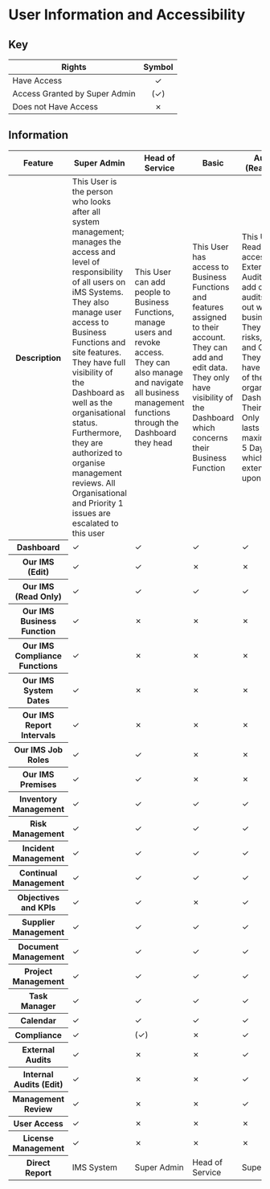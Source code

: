 # User Information and Accessibility

## Key

|Rights							|Symbol	|
| ----------------------------- | :---: |
|Have Access 					|   ✓	|
|Access Granted by Super Admin	|  (✓)	|
|Does not Have Access 			|   ✗	|

## Information

<!-- CSS BREAKS HTML
<style>
.contents {background-color: #F2F2F2;}
.sAdmin {background-color: #92D050;}
.HoS {background-color: #FFC000;}
.basic {background-color: #BDD7EE;}
.auditor {background-color: #DDEBF7;}
.partner {background-color: #FFE699;}

table {
	width: 80%;
	text-align: center;
	word-wrap: break-word;
}

th {
	text-align: center;
}
</style>
-->

<table>
	<colgroup>
		<col class="contents"/>
		<col class="sAdmin"/>
		<col class="HoS"/>
		<col class="basic"/>
		<col class="auditor"/>
		<col class="partner"/>
	</colgroup>
	<thead>
		<tr>
			<th>Feature</th>
			<th>Super Admin</th>
			<th>Head of Service</th>
			<th>Basic</th>
			<th>Auditor (Read Only)</th>
			<th>IMS Partner</th>
		</tr>
	</thead>
	<tbody>
		<tr>
			<th>Description</th>
			<td>This User is the person who looks after all system management; manages the access and level of responsibility of all users on iMS Systems. They also manage user access to Business Functions and site features. They have full visibility of the Dashboard as well as the organisational status. Furthermore, they are authorized to organise management reviews. All Organisational and Priority 1 issues are escalated to this user</td>
			<td>This User can add people to Business Functions, manage users and revoke access. They can also manage and navigate all business management functions through the Dashboard they head</td>
			<td>This User has access to Business Functions and features assigned to their account. They can add and edit data. They only have visibility of the Dashboard which concerns their Business Function</td>
			<td>This User has Read-Only access for External use. Auditors can add or amend audits carried out within the business. They can add risks, actions, and OFI's. They also have visibility of the organisational Dashboard. Their Read-Only access lasts for a maximum of 5 Days, which can be extended upon request</td>
			<td>This User has Read/Write access to the system granted by their Super Admin. They have use of Business Functions granted to them as well as Dashboard visibility for each of the functions they are responsible for</td>
		</tr>
		<tr>
			<th>Dashboard</th>
			<td>✓</td><td>✓</td><td>✓</td><td>✓</td><td>✓</td>
		</tr>
		<tr>
			<th>Our IMS (Edit)</th>
			<td>✓</td><td>✓</td><td>✗</td><td>✗</td><td>✗</td>
		</tr>
		<tr>
			<th>Our IMS (Read Only)</th>
			<td>✓</td><td>✓</td><td>✓</td><td>✓</td><td>✗</td>
		</tr>
		<tr>
			<th>Our IMS Business Function</th>
			<td>✓</td><td>✗</td><td>✗</td><td>✗</td><td>✗</td>
		</tr>
		<tr>
			<th>Our IMS Compliance Functions</th>
			<td>✓</td><td>✗</td><td>✗</td><td>✗</td><td>✗</td>
		</tr>
		<tr>
			<th>Our IMS System Dates</th>
			<td>✓</td><td>✗</td><td>✗</td><td>✗</td><td>✗</td>
		</tr>
		<tr>
			<th>Our IMS Report Intervals</th>
			<td>✓</td><td>✗</td><td>✗</td><td>✗</td><td>✗</td>
		</tr>
		<tr>
			<th>Our IMS Job Roles</th>
			<td>✓</td><td>✓</td><td>✗</td><td>✗</td><td>✗</td>
		</tr>
		<tr>
			<th>Our IMS Premises</th>
			<td>✓</td><td>✓</td><td>✗</td><td>✗</td><td>✗</td>
		</tr>
		<tr>
			<th>Inventory Management</th>
			<td>✓</td><td>✓</td><td>✓</td><td>✓</td><td>(✓)</td>
		</tr>
		<tr>
			<th>Risk Management</th>
			<td>✓</td><td>✓</td><td>✓</td><td>✓</td><td>(✓)</td>
		</tr>
		<tr>
			<th>Incident Management</th>
			<td>✓</td><td>✓</td><td>✓</td><td>✓</td><td>(✓)</td>
		</tr>
		<tr>
			<th>Continual Management</th>
			<td>✓</td><td>✓</td><td>✓</td><td>✓</td><td>(✓)</td>
		</tr>
		<tr>
			<th>Objectives and KPIs</th>
			<td>✓</td><td>✓</td><td>✗</td><td>✓</td><td>✗</td>
		</tr>
		<tr>
			<th>Supplier Management</th>
			<td>✓</td><td>✓</td><td>✓</td><td>✓</td><td>(✓)</td>
		</tr>
		<tr>
			<th>Document Management</th>
			<td>✓</td><td>✓</td><td>✓</td><td>✓</td><td>(✓)</td>
		</tr>
		<tr>
			<th>Project Management</th>
			<td>✓</td><td>✓</td><td>✓</td><td>✓</td><td>(✓)</td>
		</tr>
		<tr>
			<th>Task Manager</th>
			<td>✓</td><td>✓</td><td>✓</td><td>✓</td><td>(✓)</td>
		</tr>
		<tr>
			<th>Calendar</th>
			<td>✓</td><td>✓</td><td>✓</td><td>✓</td><td>(✓)</td>
		</tr>
		<tr>
			<th>Compliance</th>
			<td>✓</td><td>(✓)</td><td>✗</td><td>✓</td><td>(✓)</td>
		</tr>
		<tr>
			<th>External Audits</th>
			<td>✓</td><td>✗</td><td>✗</td><td>✓</td><td>(✓)</td>
		</tr>
		<tr>
			<th>Internal Audits (Edit)</th>
			<td>✓</td><td>✗</td><td>✗</td><td>✓</td><td>(✓)</td>
		</tr>
		<tr>
			<th>Management Review</th>
			<td>✓</td><td>✗</td><td>✗</td><td>✓</td><td>(✓)</td>
		</tr>
		<tr>
			<th>User Access</th>
			<td>✓</td><td>✗</td><td>✗</td><td>✗</td><td>✗</td>
		</tr>
		<tr>
			<th>License Management</th>
			<td>✓</td><td>✗</td><td>✗</td><td>✗</td><td>✗</td>
		</tr>
		<tr>
			<th>Direct Report</th>
			<td class="contents">IMS System</td>
			<td class="sAdmin">Super Admin</td>
			<td class="HoS">Head of Service</td>
			<td class="sAdmin">Super Admin</td>
			<td class="sAdmin">Super Admin</td>
		</tr>
	</tbody>
</table>